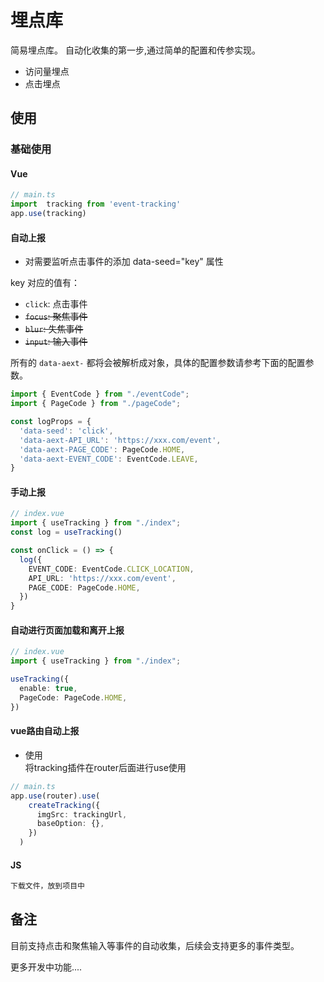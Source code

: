 # 埋点库

简易埋点库。 自动化收集的第一步,通过简单的配置和传参实现。

- 访问量埋点
- 点击埋点

## 使用

###  基础使用


####  Vue
```typescript
// main.ts
import  tracking from 'event-tracking'
app.use(tracking)
```


#### 自动上报

- 对需要监听点击事件的添加 data-seed="key" 属性

key 对应的值有：
- `click`: 点击事件
- ~~`focus`: 聚焦事件~~
- ~~`blur`: 失焦事件~~
- ~~`input`: 输入事件~~

所有的 `data-aext-` 都将会被解析成对象，具体的配置参数请参考下面的配置参数。

```typescript
import { EventCode } from "./eventCode";
import { PageCode } from "./pageCode";

const logProps = {
  'data-seed': 'click',
  'data-aext-API_URL': 'https://xxx.com/event',
  'data-aext-PAGE_CODE': PageCode.HOME,
  'data-aext-EVENT_CODE': EventCode.LEAVE,
}
```

#### 手动上报
```typescript
// index.vue
import { useTracking } from "./index";
const log = useTracking()

const onClick = () => {
  log({
    EVENT_CODE: EventCode.CLICK_LOCATION,
    API_URL: 'https://xxx.com/event',
    PAGE_CODE: PageCode.HOME,
  })
}

```

#### 自动进行页面加载和离开上报

```typescript
// index.vue
import { useTracking } from "./index";

useTracking({
  enable: true,
  PageCode: PageCode.HOME,
})
```


#### vue路由自动上报
- 使用  
 将tracking插件在router后面进行use使用
 
```typescript
// main.ts
app.use(router).use(
    createTracking({
      imgSrc: trackingUrl,
      baseOption: {},
    })
  )
```

#### JS
```HTML
下载文件，放到项目中
```

## 备注
目前支持点击和聚焦输入等事件的自动收集，后续会支持更多的事件类型。

更多开发中功能....


